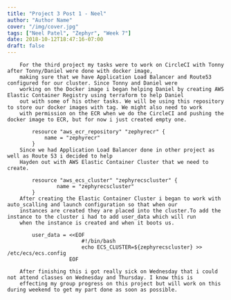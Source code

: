 ```yaml
---
title: "Project 3 Post 1 - Neel"
author: "Author Name"
cover: "/img/cover.jpg"
tags: ["Neel Patel", "Zephyr", "Week 7"]
date: 2018-10-12T18:47:16-07:00
draft: false
---
```


		For the third project my tasks were to work on CircleCI with Tonny after Tonny/Daniel were done with docker image,
		making sure that we have Application Load Balancer and Route53 configured for our cluster. Since Tonny and Daniel were
		working on the Docker image i began helping Daniel by creating AWS Elastic Container Registry using terraform to help Daniel
		out with some of his other tasks. We will be using this repository to store our docker images with tag. We might also need to work
		with permission on the ECR when we do the CircleCI and pushing the docker image to ECR, but for now i just created empty one.
		
			resource "aws_ecr_repository" "zephyrecr" {
				name = "zephyrecr"
			}
		Since we had Application Load Balancer done in other project as well as Route 53 i decided to help
		Hayden out with AWS Elastic Container Cluster that we need to create.
		
			resource "aws_ecs_cluster" "zephyrecscluster" {
					name = "zephyrecscluster"
			}
		After creating the Elastic Container Cluster i began to work with auto_scalling and launch configuration so that when our
		instances are created they are placed into the cluster.To add the instance to the cluster i had to add user_data which will run
		when the instance is created and when it boots us.
			
			user_data = <<EOF
							#!/bin/bash
							echo ECS_CLUSTER=${zephyrecscluster} >> /etc/ecs/ecs.config
						EOF
		
		After finishing this i got really sick on Wednesday that i could not attend classes on Wednesday and Thursday. I know this is
		effecting my group progress on this project but will work on this during weekend to get my part done as soon as possible.